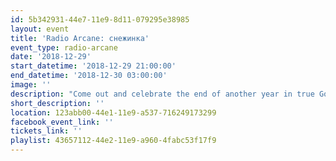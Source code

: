 ```yaml
---
id: 5b342931-44e7-11e9-8d11-079295e38985
layout: event
title: 'Radio Arcane: снежинка'
event_type: radio-arcane
date: '2018-12-29'
start_datetime: '2018-12-29 21:00:00'
end_datetime: '2018-12-30 03:00:00'
image: ''
description: "Come out and celebrate the end of another year in true Gothic fashion with our Dark Music Specialists and friends.\r\n\nDoors open at 9pm : 18+ to enter : 21+ bar : $5 cover"
short_description: ''
location: 123abb00-44e1-11e9-a537-716249173299
facebook_event_link: ''
tickets_link: ''
playlist: 43657112-44e2-11e9-a960-4fabc53f17f9
---
```


